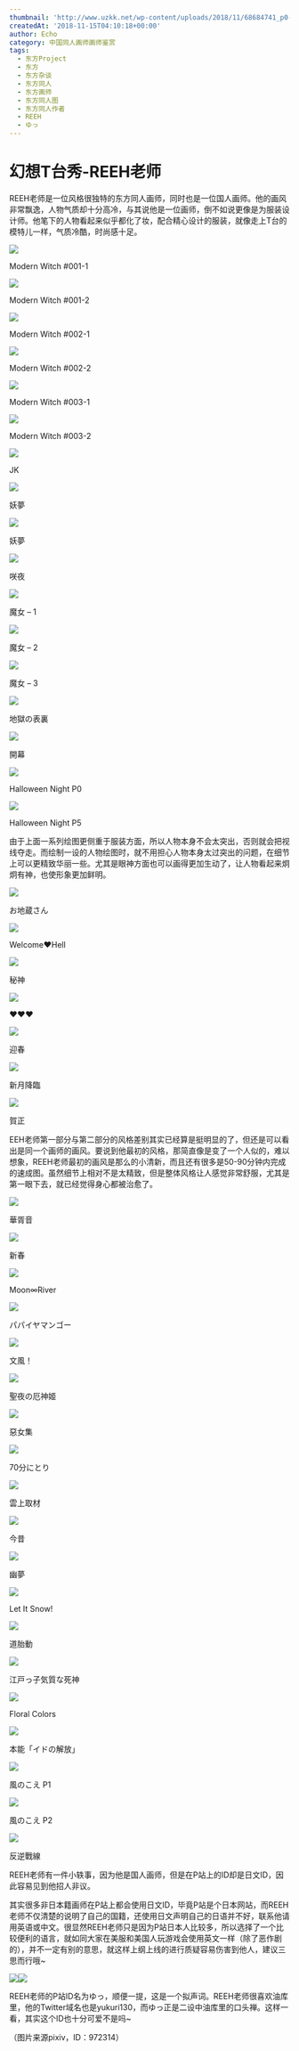 ```yaml
---
thumbnail: 'http://www.uzkk.net/wp-content/uploads/2018/11/68684741_p0-825x510.jpg'
createdAt: '2018-11-15T04:10:18+00:00'
author: Echo
category: 中国同人画师画师鉴赏
tags:
  - 东方Project
  - 东方
  - 东方杂谈
  - 东方同人
  - 东方画师
  - 东方同人图
  - 东方同人作者
  - REEH
  - ゆっ
---
```


# 幻想T台秀-REEH老师

REEH老师是一位风格很独特的东方同人画师，同时也是一位国人画师。他的画风非常飘逸，人物气质却十分高冷，与其说他是一位画师，倒不如说更像是为服装设计师。他笔下的人物看起来似乎都化了妆，配合精心设计的服装，就像走上T台的模特儿一样，气质冷酷，时尚感十足。

![](http://www.uzkk.net/wp-content/uploads/2018/11/68670778_p0-1024x664.jpg)

Modern Witch #001-1

![](http://www.uzkk.net/wp-content/uploads/2018/11/68670778_p1-768x1024.jpg)

Modern Witch #001-2

![](http://www.uzkk.net/wp-content/uploads/2018/11/68684741_p0-1024x664.jpg)

Modern Witch #002-1

![](http://www.uzkk.net/wp-content/uploads/2018/11/68684741_p1-768x1024.jpg)

Modern Witch #002-2

![](http://www.uzkk.net/wp-content/uploads/2018/11/68698293_p0-1024x664.jpg)

Modern Witch #003-1

![](http://www.uzkk.net/wp-content/uploads/2018/11/68698293_p1-768x1024.jpg)

Modern Witch #003-2

![](http://www.uzkk.net/wp-content/uploads/2018/11/66176690_p0-683x1024.jpg)

JK

![](http://www.uzkk.net/wp-content/uploads/2018/11/69432545_p0-819x1024.jpg)

妖夢

![](http://www.uzkk.net/wp-content/uploads/2018/11/63411172_p0.jpg)

妖夢

![](http://www.uzkk.net/wp-content/uploads/2018/11/63610834_p0.jpg)

咲夜

![](http://www.uzkk.net/wp-content/uploads/2018/11/57095082_p0.jpg)

魔女 – 1

![](http://www.uzkk.net/wp-content/uploads/2018/11/57194428_p0.jpg)

魔女 – 2

![](http://www.uzkk.net/wp-content/uploads/2018/11/57329727_p0.jpg)

魔女 – 3

![](http://www.uzkk.net/wp-content/uploads/2018/11/55133574_p0.jpg)

地獄の表裏

![](http://www.uzkk.net/wp-content/uploads/2018/11/58023976_p0.jpg)

開幕

![](http://www.uzkk.net/wp-content/uploads/2018/11/65685312_p0-1024x379.jpg)

Halloween Night P0

![](http://www.uzkk.net/wp-content/uploads/2018/11/65685312_p5-683x1024.jpg)

Halloween Night P5

由于上面一系列绘图更侧重于服装方面，所以人物本身不会太突出，否则就会把视线夺走。而绘制一设的人物绘图时，就不用担心人物本身太过突出的问题，在细节上可以更精致华丽一些。尤其是眼神方面也可以画得更加生动了，让人物看起来炯炯有神，也使形象更加鲜明。

![](http://www.uzkk.net/wp-content/uploads/2018/11/64355104_p0.jpg)

お地蔵さん

![](http://www.uzkk.net/wp-content/uploads/2018/11/52076540_p0.jpg)

Welcome❤Hell

![](http://www.uzkk.net/wp-content/uploads/2018/11/64364064_p0-548x1024.jpg)

秘神

![](http://www.uzkk.net/wp-content/uploads/2018/11/55061587_p0.jpg)

♥♥♥

![](http://www.uzkk.net/wp-content/uploads/2018/11/61154394_p0.jpg)

迎春

![](http://www.uzkk.net/wp-content/uploads/2018/11/50317861_p0.jpg)

新月降臨

![](http://www.uzkk.net/wp-content/uploads/2018/11/54444173_p0.jpg)

賀正

EEH老师第一部分与第二部分的风格差别其实已经算是挺明显的了，但还是可以看出是同一个画师的画风。要说到他最初的风格，那简直像是变了一个人似的，难以想象，REEH老师最初的画风是那么的小清新，而且还有很多是50-90分钟内完成的速成图。虽然细节上相对不是太精致，但是整体风格让人感觉非常舒服，尤其是第一眼下去，就已经觉得身心都被治愈了。

![](http://www.uzkk.net/wp-content/uploads/2018/11/47379195_p0-1024x640.png)

華胥音

![](http://www.uzkk.net/wp-content/uploads/2018/11/48838385_p0.png)

新春

![](http://www.uzkk.net/wp-content/uploads/2018/11/46620365_p0-1024x717.png)

Moon∞River

![](http://www.uzkk.net/wp-content/uploads/2018/11/49948776_p0-1024x819.jpg)

パパイヤマンゴー

![](http://www.uzkk.net/wp-content/uploads/2018/11/41175432_p0-768x1024.jpg)

文風！

![](http://www.uzkk.net/wp-content/uploads/2018/11/47696152_p0-563x1024.png)

聖夜の厄神姬

![](http://www.uzkk.net/wp-content/uploads/2018/11/46713918_p0.png)

惡女集

![](http://www.uzkk.net/wp-content/uploads/2018/11/45308493_p0.png)

70分にとり

![](http://www.uzkk.net/wp-content/uploads/2018/11/46265752_p0-683x1024.png)

雲上取材

![](http://www.uzkk.net/wp-content/uploads/2018/11/46423479_p0.png)

今昔

![](http://www.uzkk.net/wp-content/uploads/2018/11/46522623_p0.png)

幽夢

![](http://www.uzkk.net/wp-content/uploads/2018/11/40474957_p0-585x1024.jpg)

Let It Snow!

![](http://www.uzkk.net/wp-content/uploads/2018/11/45031625_p0-857x1024.png)

道胎動

![](http://www.uzkk.net/wp-content/uploads/2018/11/38203389_p0-775x1024.jpg)

江戸っ子気質な死神

![](http://www.uzkk.net/wp-content/uploads/2018/11/39151306_p0.jpg)

Floral Colors

![](http://www.uzkk.net/wp-content/uploads/2018/11/38256891_p0-1024x768.jpg)

本能「イドの解放」

![](http://www.uzkk.net/wp-content/uploads/2018/11/36991058_p1.jpg)

風のこえ P1

![](http://www.uzkk.net/wp-content/uploads/2018/11/36991058_p2.jpg)

風のこえ P2

![](http://www.uzkk.net/wp-content/uploads/2018/11/39371098_p0-788x1024.jpg)

反逆戰線

REEH老师有一件小轶事，因为他是国人画师，但是在P站上的ID却是日文ID，因此容易见到他招人非议。

其实很多非日本籍画师在P站上都会使用日文ID，毕竟P站是个日本网站，而REEH老师不仅清楚的说明了自己的国籍，还使用日文声明自己的日语并不好，联系他请用英语或中文。很显然REEH老师只是因为P站日本人比较多，所以选择了一个比较便利的语言，就如同大家在美服和美国人玩游戏会使用英文一样（除了恶作剧的），并不一定有别的意思，就这样上纲上线的进行质疑容易伤害到他人，建议三思而行哦~

![](http://www.uzkk.net/wp-content/uploads/2018/11/QQ图片20180605114135.gif)![](http://www.uzkk.net/wp-content/uploads/2018/11/chigua.gif)

REEH老师的P站ID名为ゆっ，顺便一提，这是一个拟声词。REEH老师很喜欢油库里，他的Twitter域名也是yukuri130，而ゆっ正是二设中油库里的口头禅。这样一看，其实这个ID也十分可爱不是吗~

（图片来源pixiv，ID：972314）
